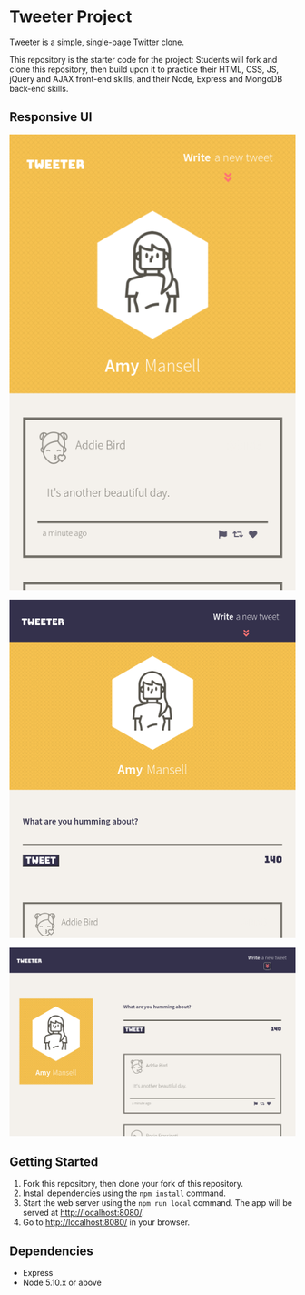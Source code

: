 # Tweeter Project

Tweeter is a simple, single-page Twitter clone.

This repository is the starter code for the project: Students will fork and clone this repository, then build upon it to practice their HTML, CSS, JS, jQuery and AJAX front-end skills, and their Node, Express and MongoDB back-end skills.

## Responsive UI

!["Mobile Version"](https://github.com/jyxgao/tweeter/blob/master/public/images/tweeter_mobile.png?raw=true)

!["Ipad Version"](https://github.com/jyxgao/tweeter/blob/master/public/images/tweeter_medium.png?raw=true)

!["Desktop Version"](https://github.com/jyxgao/tweeter/blob/master/public/images/tweeter_desktop.png?raw=true)

## Getting Started

1. Fork this repository, then clone your fork of this repository.
2. Install dependencies using the `npm install` command.
3. Start the web server using the `npm run local` command. The app will be served at <http://localhost:8080/>.
4. Go to <http://localhost:8080/> in your browser.

## Dependencies

- Express
- Node 5.10.x or above
